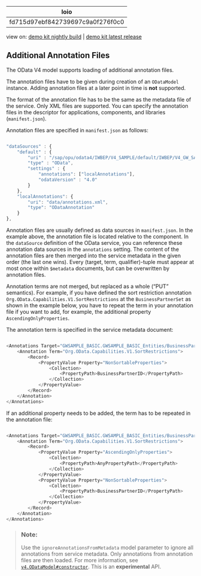 <!-- loiofd715d97ebf842739697c9a0f276f0c0 -->

| loio |
| -----|
| fd715d97ebf842739697c9a0f276f0c0 |

<div id="loio">

view on: [demo kit nightly build](https://sdk.openui5.org/nightly/#/topic/fd715d97ebf842739697c9a0f276f0c0) | [demo kit latest release](https://sdk.openui5.org/topic/fd715d97ebf842739697c9a0f276f0c0)</div>

## Additional Annotation Files

The OData V4 model supports loading of additional annotation files.

The annotation files have to be given during creation of an `ODataModel` instance. Adding annotation files at a later point in time is **not** supported.

The format of the annotation file has to be the same as the metadata file of the service. Only XML files are supported. You can specify the annotation files in the descriptor for applications, components, and libraries \(`manifest.json`\).

Annotation files are specified in `manifest.json` as follows:

```js

"dataSources" : {
    "default" : {
        "uri" : "/sap/opu/odata4/IWBEP/V4_SAMPLE/default/IWBEP/V4_GW_SAMPLE_BASIC/0001/",
        "type" : "OData",
        "settings" : {
            "annotations": ["localAnnotations"],
            "odataVersion" : "4.0"
        }
    },
    "localAnnotations": {
        "uri": "data/annotations.xml",
        "type": "ODataAnnotation"
    }
},
```

Annotation files are usually defined as data sources in `manifest.json`. In the example above, the annotation file is located relative to the component. In the `dataSource` definition of the OData service, you can reference these annotation data sources in the `annotations` setting. The content of the annotation files are then merged into the service metadata in the given order \(the last one wins\). Every \(target, term, qualifier\)-tuple must appear at most once within `$metadata` documents, but can be overwritten by annotation files.

Annotation terms are not merged, but replaced as a whole \(“PUT” semantics\). For example, if you have defined the sort restriction annotation `Org.OData.Capabilities.V1.SortRestrictions` at the `BusinessPartnerSet` as shown in the example below, you have to repeat the term in your annotation file if you want to add, for example, the additional property `AscendingOnlyProperties`.

The annotation term is specified in the service metadata document:

```js

<Annotations Target="GWSAMPLE_BASIC.GWSAMPLE_BASIC_Entities/BusinessPartnerSet">
    <Annotation Term="Org.OData.Capabilities.V1.SortRestrictions">
        <Record>
            <PropertyValue Property="NonSortableProperties">
                <Collection>
                    <PropertyPath>BusinessPartnerID</PropertyPath>
                </Collection>
            </PropertyValue>
        </Record>
    </Annotation>
</Annotations>
```

If an additional property needs to be added, the term has to be repeated in the annotation file:

```js

<Annotations Target="GWSAMPLE_BASIC.GWSAMPLE_BASIC_Entities/BusinessPartnerSet">
    <Annotation Term="Org.OData.Capabilities.V1.SortRestrictions">
        <Record>
            <PropertyValue Property="AscendingOnlyProperties">
                <Collection>
                    <PropertyPath>AnyPropertyPath</PropertyPath>
                </Collection>
            </PropertyValue>
            <PropertyValue Property="NonSortableProperties">
                <Collection>
                    <PropertyPath>BusinessPartnerID</PropertyPath>
                </Collection>
            </PropertyValue>
        </Record>
    </Annotation>
</Annotations>
```

> ### Note:  
> Use the `ignoreAnnotationsFromMetadata` model parameter to ignore all annotations from service metadata. Only annotations from annotation files are then loaded. For more information, see  [ `v4.ODataModel#constructor`](https://sdk.openui5.org/api/sap.ui.model.odata.v4.ODataModel/constructor). This is an **experimental** API.

